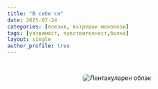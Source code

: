 ```yaml
---
title: "В себе си"
date: 2025-07-24
categories: [поезия, вътрешни монолози]
tags: [уязвимост, чувствителност,болка]
layout: single
author_profile: true
---
```


<p align="center">
  <img src="{{ site.baseurl }}/assets/images/sebe-si.png" alt="Лентакуларен облак" style="max-width: 100%; border-radius: 6px; margin-top: 2em;">
</p>